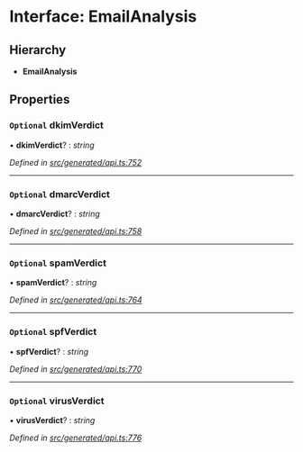 # Interface: EmailAnalysis

## Hierarchy

* **EmailAnalysis**

## Properties

### `Optional` dkimVerdict

• **dkimVerdict**? : *string*

*Defined in [src/generated/api.ts:752](https://github.com/mailslurp/mailslurp-client-ts-js/blob/4ca018b/src/generated/api.ts#L752)*

___

### `Optional` dmarcVerdict

• **dmarcVerdict**? : *string*

*Defined in [src/generated/api.ts:758](https://github.com/mailslurp/mailslurp-client-ts-js/blob/4ca018b/src/generated/api.ts#L758)*

___

### `Optional` spamVerdict

• **spamVerdict**? : *string*

*Defined in [src/generated/api.ts:764](https://github.com/mailslurp/mailslurp-client-ts-js/blob/4ca018b/src/generated/api.ts#L764)*

___

### `Optional` spfVerdict

• **spfVerdict**? : *string*

*Defined in [src/generated/api.ts:770](https://github.com/mailslurp/mailslurp-client-ts-js/blob/4ca018b/src/generated/api.ts#L770)*

___

### `Optional` virusVerdict

• **virusVerdict**? : *string*

*Defined in [src/generated/api.ts:776](https://github.com/mailslurp/mailslurp-client-ts-js/blob/4ca018b/src/generated/api.ts#L776)*
